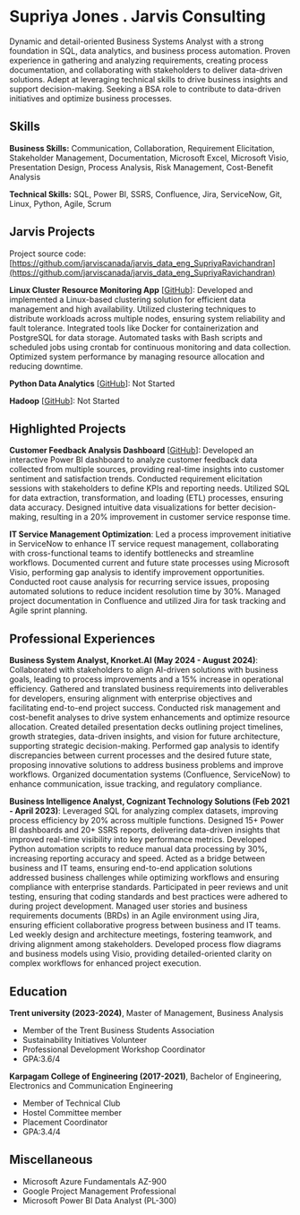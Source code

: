 # Supriya Jones . Jarvis Consulting

Dynamic and detail-oriented Business Systems Analyst with a strong foundation in SQL, data analytics, and business process automation. Proven experience in gathering and analyzing requirements, creating process documentation, and collaborating with stakeholders to deliver data-driven solutions. Adept at leveraging technical skills to drive business insights and support decision-making. Seeking a BSA role to contribute to data-driven initiatives and optimize business processes.

## Skills

**Business Skills:** Communication, Collaboration, Requirement Elicitation, Stakeholder Management, Documentation, Microsoft Excel, Microsoft Visio, Presentation Design, Process Analysis, Risk Management, Cost-Benefit Analysis

**Technical Skills:** SQL, Power BI, SSRS, Confluence, Jira, ServiceNow, Git, Linux, Python, Agile, Scrum

## Jarvis Projects

Project source code: [https://github.com/jarviscanada/jarvis_data_eng_SupriyaRavichandran](https://github.com/jarviscanada/jarvis_data_eng_SupriyaRavichandran)


**Linux Cluster Resource Monitoring App** [[GitHub](https://github.com/jarviscanada/jarvis_data_eng_SupriyaRavichandran/tree/master/linux_sql)]: Developed and implemented a Linux-based clustering solution for efficient data management and high availability. Utilized clustering techniques to distribute workloads across multiple nodes, ensuring system reliability and fault tolerance. Integrated tools like Docker for containerization and PostgreSQL for data storage. Automated tasks with Bash scripts and scheduled jobs using crontab for continuous monitoring and data collection. Optimized system performance by managing resource allocation and reducing downtime.

**Python Data Analytics** [[GitHub](https://github.com/jarviscanada/jarvis_data_eng_SupriyaRavichandran/tree/master/python_data_anlytics)]: Not Started

**Hadoop** [[GitHub](https://github.com/jarviscanada/jarvis_data_eng_SupriyaRavichandran/tree/master/hadoop)]: Not Started


## Highlighted Projects
**Customer Feedback Analysis Dashboard** [[GitHub](https://github.com/jarviscanada/jarvis_profile_builder)]: Developed an interactive Power BI dashboard to analyze customer feedback data collected from multiple sources, providing real-time insights into customer sentiment and satisfaction trends. Conducted requirement elicitation sessions with stakeholders to define KPIs and reporting needs. Utilized SQL for data extraction, transformation, and loading (ETL) processes, ensuring data accuracy. Designed intuitive data visualizations for better decision-making, resulting in a 20% improvement in customer service response time.

**IT Service Management Optimization**: Led a process improvement initiative in ServiceNow to enhance IT service request management, collaborating with cross-functional teams to identify bottlenecks and streamline workflows. Documented current and future state processes using Microsoft Visio, performing gap analysis to identify improvement opportunities. Conducted root cause analysis for recurring service issues, proposing automated solutions to reduce incident resolution time by 30%. Managed project documentation in Confluence and utilized Jira for task tracking and Agile sprint planning.


## Professional Experiences

**Business System Analyst, Knorket.AI (May 2024 - August 2024)**: Collaborated with stakeholders to align AI-driven solutions with business goals, leading to process improvements and a 15% increase in operational efficiency. Gathered and translated business requirements into deliverables for developers, ensuring alignment with enterprise objectives and facilitating end-to-end project success. Conducted risk management and cost-benefit analyses to drive system enhancements and optimize resource allocation. Created detailed presentation decks outlining project timelines, growth strategies, data-driven insights, and vision for future architecture, supporting strategic decision-making. Performed gap analysis to identify discrepancies between current processes and the desired future state, proposing innovative solutions to address business problems and improve workflows. Organized documentation systems (Confluence, ServiceNow) to enhance communication, issue tracking, and regulatory compliance.

**Business Intelligence Analyst, Cognizant Technology Solutions (Feb 2021 - April 2023)**: Leveraged SQL for analyzing complex datasets, improving process efficiency by 20% across multiple functions. Designed 15+ Power BI dashboards and 20+ SSRS reports, delivering data-driven insights that improved real-time visibility into key performance metrics. Developed Python automation scripts to reduce manual data processing by 30%, increasing reporting accuracy and speed. Acted as a bridge between business and IT teams, ensuring end-to-end application solutions addressed business challenges while optimizing workflows and ensuring compliance with enterprise standards. Participated in peer reviews and unit testing, ensuring that coding standards and best practices were adhered to during project development. Managed user stories and business requirements documents (BRDs) in an Agile environment using Jira, ensuring efficient collaborative progress between business and IT teams. Led weekly design and architecture meetings, fostering teamwork, and driving alignment among stakeholders. Developed process flow diagrams and business models using Visio, providing detailed-oriented clarity on complex workflows for enhanced project execution.


## Education
**Trent university (2023-2024)**, Master of Management, Business Analysis
- Member of the Trent Business Students Association
- Sustainability Initiatives Volunteer
- Professional Development Workshop Coordinator
- GPA:3.6/4

**Karpagam College of Engineering (2017-2021)**, Bachelor of Engineering, Electronics and Communication Engineering
- Member of Technical Club
- Hostel Committee member
- Placement Coordinator
- GPA:3.4/4


## Miscellaneous
- Microsoft Azure Fundamentals AZ-900
- Google Project Management Professional
- Microsoft Power BI Data Analyst (PL-300)
